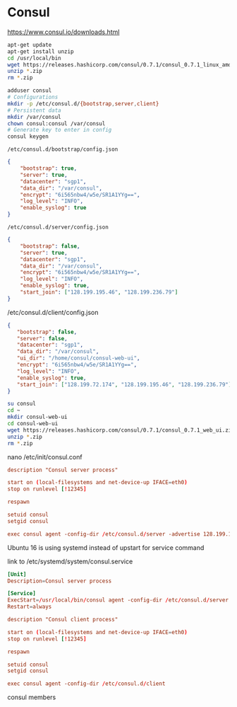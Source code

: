 # Consul

https://www.consul.io/downloads.html

```bash
apt-get update
apt-get install unzip
cd /usr/local/bin
wget https://releases.hashicorp.com/consul/0.7.1/consul_0.7.1_linux_amd64.zip
unzip *.zip
rm *.zip
```

```bash
adduser consul
# Configurations
mkdir -p /etc/consul.d/{bootstrap,server,client}
# Persistent data
mkdir /var/consul
chown consul:consul /var/consul
# Generate key to enter in config
consul keygen
```
`/etc/consul.d/bootstrap/config.json`
```json
{
    "bootstrap": true,
    "server": true,
    "datacenter": "sgp1",
    "data_dir": "/var/consul",
    "encrypt": "6i565nbw4/w5e/SR1A1YYg==",
    "log_level": "INFO",
    "enable_syslog": true
}
```
`/etc/consul.d/server/config.json`
```json
{
    "bootstrap": false,
    "server": true,
    "datacenter": "sgp1",
    "data_dir": "/var/consul",
    "encrypt": "6i565nbw4/w5e/SR1A1YYg==",
    "log_level": "INFO",
    "enable_syslog": true,
    "start_join": ["128.199.195.46", "128.199.236.79"]
}
```
 /etc/consul.d/client/config.json
 ```json
{
    "bootstrap": false,
    "server": false,
    "datacenter": "sgp1",
    "data_dir": "/var/consul",
    "ui_dir": "/home/consul/consul-web-ui",
    "encrypt": "6i565nbw4/w5e/SR1A1YYg==",
    "log_level": "INFO",
    "enable_syslog": true,
    "start_join": ["128.199.72.174", "128.199.195.46", "128.199.236.79"]
}
```
 
```bash
su consul
cd ~
mkdir consul-web-ui
cd consul-web-ui
wget https://releases.hashicorp.com/consul/0.7.1/consul_0.7.1_web_ui.zip
unzip *.zip
rm *.zip
```

nano /etc/init/consul.conf

```conf
description "Consul server process"

start on (local-filesystems and net-device-up IFACE=eth0)
stop on runlevel [!12345]

respawn

setuid consul
setgid consul

exec consul agent -config-dir /etc/consul.d/server -advertise 128.199.195.46
```

Ubuntu 16 is using systemd instead of upstart for service command
 
link to /etc/systemd/system/consul.service
```conf
[Unit]
Description=Consul server process

[Service]
ExecStart=/usr/local/bin/consul agent -config-dir /etc/consul.d/server -advertise 128.199.195.46
Restart=always
```

```conf
description "Consul client process"

start on (local-filesystems and net-device-up IFACE=eth0)
stop on runlevel [!12345]

respawn

setuid consul
setgid consul

exec consul agent -config-dir /etc/consul.d/client
```


consul members

